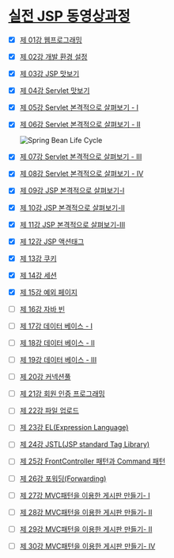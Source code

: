# [실전 JSP 동영상과정][main]

- [x] [제 01강 웹프로그래밍][01]
- [x] [제 02강 개발 환경 설정][02]
- [x] [제 03강 JSP 맛보기][03]
- [x] [제 04강 Servlet 맛보기][04]
- [x] [제 05강 Servlet 본격적으로 살펴보기 - I][05]
- [x] [제 06강 Servlet 본격적으로 살펴보기 - II][06]
	
	![Spring Bean Life Cycle](/SPP-1009_Java_JSP/images/SpringBeanLifeCycle.jfif)
	
- [x] [제 07강 Servlet 본격적으로 살펴보기 - III][07]
- [x] [제 08강 Servlet 본격적으로 살펴보기 - IV][08]
- [x] [제 09강 JSP 본격적으로 살펴보기-I][09]
- [x] [제 10강 JSP 본격적으로 살펴보기-II][10]
- [x] [제 11강 JSP 본격적으로 살펴보기-III][11]
- [x] [제 12강 JSP 액션태그][12]
- [x] [제 13강 쿠키][13]
- [x] [제 14강 세션][14]
- [x] [제 15강 예외 페이지][15]
- [ ] [제 16강 자바 빈][16]
- [ ] [제 17강 데이터 베이스 - I][17]
- [ ] [제 18강 데이터 베이스 - II][18]
- [ ] [제 19강 데이터 베이스 - III][19]
- [ ] [제 20강 커넥션풀][20]
- [ ] [제 21강 회원 인증 프로그래밍][21]
- [ ] [제 22강 파일 업로드][22]
- [ ] [제 23강 EL(Expression Language)][23]
- [ ] [제 24강 JSTL(JSP standard Tag Library)][24]
- [ ] [제 25강 FrontController 패턴과 Command 패턴][25]
- [ ] [제 26강 포워딩(Forwarding)][26]
- [ ] [제 27강 MVC패턴을 이용한 게시판 만들기- I][27]
- [ ] [제 28강 MVC패턴을 이용한 게시판 만들기- II][28]
- [ ] [제 29강 MVC패턴을 이용한 게시판 만들기- II][29]
- [ ] [제 30강 MVC패턴을 이용한 게시판 만들기- IV][30]

[main]: https://seouliotcenter.tistory.com/tag/jsp "실전 JSP 동영상과정"
[01]: https://www.youtube.com/watch?v=Aw-lOlR0I28&list=PLOJ3X9PwqLzvyIx3mwuf-muEd5TUI-yph&index=1 "제 01강 웹프로그래밍"
[02]: https://www.youtube.com/watch?v=qJU0914Nv84&list=PLOJ3X9PwqLzvyIx3mwuf-muEd5TUI-yph&index=2 "제 02강 개발 환경 설정"
[03]: https://www.youtube.com/watch?v=ImkeLKI1yLk&list=PLOJ3X9PwqLzvyIx3mwuf-muEd5TUI-yph&index=3
[04]: https://www.youtube.com/watch?v=A4QMTvoMLWA&list=PLOJ3X9PwqLzvyIx3mwuf-muEd5TUI-yph&index=4
[05]: https://www.youtube.com/watch?v=9k1tQ6-CaMM&list=PLOJ3X9PwqLzvyIx3mwuf-muEd5TUI-yph&index=5
[06]: https://www.youtube.com/watch?v=Uc6oxkmJ12M&list=PLOJ3X9PwqLzvyIx3mwuf-muEd5TUI-yph&index=6
[07]: https://www.youtube.com/watch?v=n2XJuTVlTUs&list=PLOJ3X9PwqLzvyIx3mwuf-muEd5TUI-yph&index=7
[08]: https://www.youtube.com/watch?v=Pg6Jzh72vKg&list=PLOJ3X9PwqLzvyIx3mwuf-muEd5TUI-yph&index=8
[09]: https://www.youtube.com/watch?v=aLqYvAEBdiQ&list=PLOJ3X9PwqLzvyIx3mwuf-muEd5TUI-yph&index=9
[10]: https://www.youtube.com/watch?v=hto0zvjz4pY&list=PLOJ3X9PwqLzvyIx3mwuf-muEd5TUI-yph&index=10
[11]: https://www.youtube.com/watch?v=ntNiNyZoI5M&list=PLOJ3X9PwqLzvyIx3mwuf-muEd5TUI-yph&index=11
[12]: https://www.youtube.com/watch?v=ep4kdvqLsmQ&list=PLOJ3X9PwqLzvyIx3mwuf-muEd5TUI-yph&index=12
[13]: https://www.youtube.com/watch?v=baPAAQVhiDQ&list=PLOJ3X9PwqLzvyIx3mwuf-muEd5TUI-yph&index=13
[14]: https://www.youtube.com/watch?v=QNqkd_KFOdk&list=PLOJ3X9PwqLzvyIx3mwuf-muEd5TUI-yph&index=14
[15]: https://www.youtube.com/watch?v=i2YS9nc7J4Q&list=PLOJ3X9PwqLzvyIx3mwuf-muEd5TUI-yph&index=15
[16]: https://www.youtube.com/watch?v=lMaPcsjHPYY&list=PLOJ3X9PwqLzvyIx3mwuf-muEd5TUI-yph&index=16
[17]: https://www.youtube.com/watch?v=cGMhfJBvVTM&list=PLOJ3X9PwqLzvyIx3mwuf-muEd5TUI-yph&index=17
[18]: https://www.youtube.com/watch?v=xgn4S6NtsUs&list=PLOJ3X9PwqLzvyIx3mwuf-muEd5TUI-yph&index=18
[19]: https://www.youtube.com/watch?v=Uttb19IYwYc&list=PLOJ3X9PwqLzvyIx3mwuf-muEd5TUI-yph&index=19
[20]: https://www.youtube.com/watch?v=PVNcP_6AgDk&list=PLOJ3X9PwqLzvyIx3mwuf-muEd5TUI-yph&index=20
[21]: https://www.youtube.com/watch?v=b4vn9lrze6o&list=PLOJ3X9PwqLzvyIx3mwuf-muEd5TUI-yph&index=21
[22]: https://www.youtube.com/watch?v=B1jCwmhePMo&list=PLOJ3X9PwqLzvyIx3mwuf-muEd5TUI-yph&index=22
[23]: https://www.youtube.com/watch?v=jkLOkfAgK0c&list=PLOJ3X9PwqLzvyIx3mwuf-muEd5TUI-yph&index=23
[24]: https://www.youtube.com/watch?v=8kVhjVoOtOI&list=PLOJ3X9PwqLzvyIx3mwuf-muEd5TUI-yph&index=24
[25]: https://www.youtube.com/watch?v=jY8I3VcT7Gk&list=PLOJ3X9PwqLzvyIx3mwuf-muEd5TUI-yph&index=25
[26]: https://www.youtube.com/watch?v=TcW4mc_iH1Y&list=PLOJ3X9PwqLzvyIx3mwuf-muEd5TUI-yph&index=26
[27]: https://www.youtube.com/watch?v=1AWT3vEoC-c&list=PLOJ3X9PwqLzvyIx3mwuf-muEd5TUI-yph&index=27
[28]: https://www.youtube.com/watch?v=oYeDoPBGIWA&list=PLOJ3X9PwqLzvyIx3mwuf-muEd5TUI-yph&index=28
[29]: https://www.youtube.com/watch?v=57w4-jEW_b4&list=PLOJ3X9PwqLzvyIx3mwuf-muEd5TUI-yph&index=29
[30]: https://www.youtube.com/watch?v=RRc6YNrqKnk&list=PLOJ3X9PwqLzvyIx3mwuf-muEd5TUI-yph&index=30